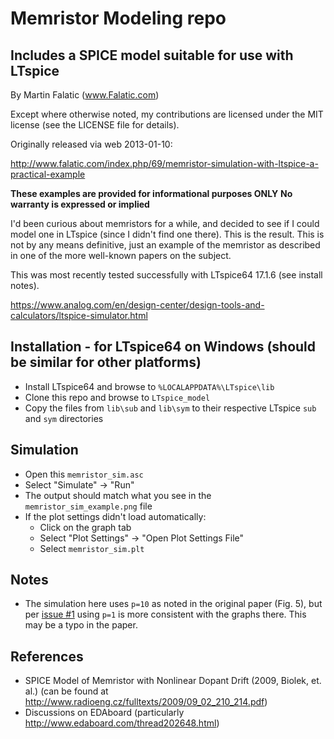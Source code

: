# Memristor Modeling repo

## Includes a SPICE model suitable for use with LTspice

By Martin Falatic (www.Falatic.com)

Except where otherwise noted, my contributions are licensed under the MIT license (see the LICENSE file for details).

Originally released via web 2013-01-10:

http://www.falatic.com/index.php/69/memristor-simulation-with-ltspice-a-practical-example

**These examples are provided for informational purposes ONLY**
**No warranty is expressed or implied**

I'd been curious about memristors for a while, and decided to see if I could
model one in LTspice (since I didn't find one there). This is the result.
This is not by any means definitive, just an example of the memristor as
described in one of the more well-known papers on the subject.

This was most recently tested successfully with LTspice64 17.1.6 (see install notes).

https://www.analog.com/en/design-center/design-tools-and-calculators/ltspice-simulator.html

## Installation - for LTspice64 on Windows (should be similar for other platforms)

* Install LTspice64 and browse to `%LOCALAPPDATA%\LTspice\lib`
* Clone this repo and browse to `LTspice_model`
* Copy the files from `lib\sub` and `lib\sym` to their respective LTspice `sub` and `sym` directories

## Simulation

* Open this `memristor_sim.asc`
* Select "Simulate" -> "Run"
* The output should match what you see in the `memristor_sim_example.png` file
* If the plot settings didn't load automatically:  
  * Click on the graph tab
  * Select "Plot Settings" -> "Open Plot Settings File"
  * Select `memristor_sim.plt`

## Notes

* The simulation here uses `p=10` as noted in the original paper (Fig. 5), but per [issue #1](https://github.com/MartyMacGyver/memristor-modeling/issues/1) using `p=1` is more consistent with the graphs there. This may be a typo in the paper.

## References

* SPICE Model of Memristor with Nonlinear Dopant Drift (2009, Biolek, et. al.) (can be found at http://www.radioeng.cz/fulltexts/2009/09_02_210_214.pdf)
* Discussions on EDAboard (particularly http://www.edaboard.com/thread202648.html)
